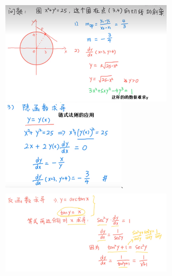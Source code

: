 ![](../../photo/Pasted%20image%2020240319114645.png)
![](../../photo/Pasted%20image%2020240319114812.png)、


![](../../photo/Pasted%20image%2020240319115039.png)

